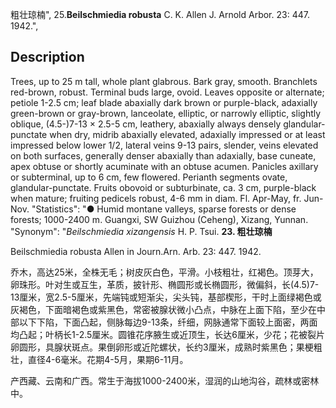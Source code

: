 粗壮琼楠",
25.**Beilschmiedia robusta** C. K. Allen J. Arnold Arbor. 23: 447. 1942.",

## Description
Trees, up to 25 m tall, whole plant glabrous. Bark gray, smooth. Branchlets red-brown, robust. Terminal buds large, ovoid. Leaves opposite or alternate; petiole 1-2.5 cm; leaf blade abaxially dark brown or purple-black, adaxially green-brown or gray-brown, lanceolate, elliptic, or narrowly elliptic, slightly oblique, (4.5-)7-13 × 2.5-5 cm, leathery, abaxially always densely glandular-punctate when dry, midrib abaxially elevated, adaxially impressed or at least impressed below lower 1/2, lateral veins 9-13 pairs, slender, veins elevated on both surfaces, generally denser abaxially than adaxially, base cuneate, apex obtuse or shortly acuminate with an obtuse acumen. Panicles axillary or subterminal, up to 6 cm, few flowered. Perianth segments ovate, glandular-punctate. Fruits obovoid or subturbinate, ca. 3 cm, purple-black when mature; fruiting pedicels robust, 4-6 mm in diam. Fl. Apr-May, fr. Jun-Nov.
  "Statistics": "● Humid montane valleys, sparse forests or dense forests; 1000-2400 m. Guangxi, SW Guizhou (Ceheng), Xizang, Yunnan.
  "Synonym": "*Beilschmiedia xizangensis* H. P. Tsui.
**23. 粗壮琼楠**

Beilschmiedia robusta Allen in Journ.Arn. Arb. 23: 447. 1942.

乔木，高达25米，全株无毛；树皮灰白色，平滑。小枝粗壮，红褐色。顶芽大，卵珠形。叶对生或互生，革质，披针形、椭圆形或长椭圆形，微偏斜，长(4.5)7-13厘米，宽2.5-5厘米，先端钝或短渐尖，尖头钝，基部楔形，干时上面绿褐色或灰褐色，下面暗褐色或紫黑色，常密被腺状微小凸点，中脉在上面下陷，至少在中部以下下陷，下面凸起，侧脉每边9-13条，纤细，网脉通常下面较上面密，两面均凸起；叶柄长1-2.5厘米。圆锥花序腋生或近顶生，长达6厘米，少花；花被裂片卵圆形，具腺状斑点。果倒卵形或近陀螺状，长约3厘米，成熟时紫黑色；果梗粗壮，直径4-6毫米。花期4-5月，果期6-11月。

产西藏、云南和广西。常生于海拔1000-2400米，湿润的山地沟谷，疏林或密林中。
